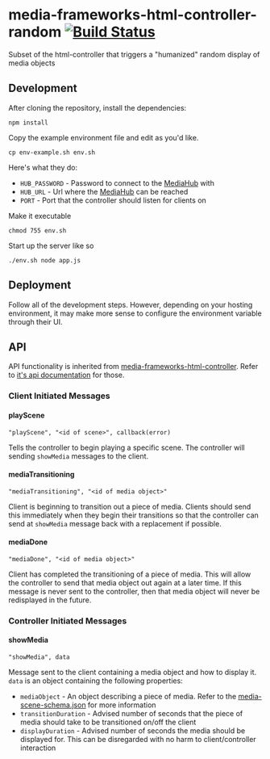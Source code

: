 # media-frameworks-html-controller-random [![Build Status](https://travis-ci.org/Colum-SMA-Dev/media-frameworks-html-controller-random.svg?branch=master)](https://travis-ci.org/Colum-SMA-Dev/media-frameworks-html-controller-random)
Subset of the html-controller that triggers a "humanized" random display of media objects

## Development

After cloning the repository, install the dependencies:

```
npm install
```

Copy the example environment file and edit as you'd like.  

```
cp env-example.sh env.sh
```

Here's what they do:
* `HUB_PASSWORD` - Password to connect to the [MediaHub](https://github.com/Colum-SMA-Dev/MediaHub) with
* `HUB_URL` - Url where the [MediaHub](https://github.com/Colum-SMA-Dev/MediaHub) can be reached 
* `PORT` - Port that the controller should listen for clients on

Make it executable

```
chmod 755 env.sh
```

Start up the server like so

```
./env.sh node app.js
```

## Deployment

Follow all of the development steps.  However, depending on your hosting environment, it may make more sense to configure the environment variable through their UI.

## API

API functionality is inherited from [media-frameworks-html-controller](https://github.com/Colum-SMA-Dev/media-frameworks-html-controller).  Refer to [it's api documentation](https://github.com/Colum-SMA-Dev/media-frameworks-html-controller#api) for those.

### Client Initiated Messages

#### playScene

`"playScene", "<id of scene>", callback(error)`

Tells the controller to begin playing a specific scene.  The controller will sending `showMedia` messages to the client.

#### mediaTransitioning

`"mediaTransitioning", "<id of media object>"`

Client is beginning to transition out a piece of media.  Clients should send this immediately when they begin their transitions so that the controller can send at `showMedia` message back with a replacement if possible.

#### mediaDone

`"mediaDone", "<id of media object>"`

Client has completed the transitioning of a piece of media.  This will allow the controller to send that media object out again at a later time.  If this message is never sent to the controller, then that media object will never be redisplayed in the future.

### Controller Initiated Messages

#### showMedia

`"showMedia", data`

Message sent to the client containing a media object and how to display it.  `data` is an object containing the following properties:

* `mediaObject` - An object describing a piece of media.  Refer to the [media-scene-schema.json](https://github.com/Colum-SMA-Dev/MediaHub/blob/master/docs/media-scene-schema.json) for more information
* `transitionDuration` - Advised number of seconds that the piece of media should take to be transitioned on/off the client
* `displayDuration` - Advised number of seconds the media should be displayed for.  This can be disregarded with no harm to client/controller interaction
